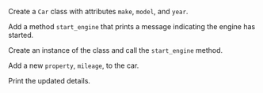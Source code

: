 Create a `Car` class with attributes `make`, `model`, and `year`.

Add a method `start_engine` that prints a message indicating the engine has started.

Create an instance of the class and call the `start_engine` method.

Add a new `property`, `mileage`, to the car.

Print the updated details.